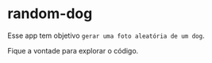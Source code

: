 # random-dog

Esse app tem objetivo `gerar uma foto aleatória de um dog`.

Fique a vontade para explorar o código.
